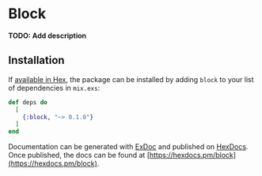 # Block

**TODO: Add description**

## Installation

If [available in Hex](https://hex.pm/docs/publish), the package can be installed
by adding `block` to your list of dependencies in `mix.exs`:

```elixir
def deps do
  [
    {:block, "~> 0.1.0"}
  ]
end
```

Documentation can be generated with [ExDoc](https://github.com/elixir-lang/ex_doc)
and published on [HexDocs](https://hexdocs.pm). Once published, the docs can
be found at [https://hexdocs.pm/block](https://hexdocs.pm/block).

